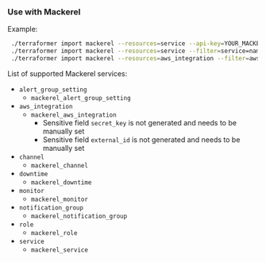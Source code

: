 ### Use with Mackerel

Example:

```bash
 ./terraformer import mackerel --resources=service --api-key=YOUR_MACKEREL_API_KEY // or MACKEREL_API_KEY in env --app-key=YOUR_MACKEREL_API_KEY
 ./terraformer import mackerel --resources=service --filter=service=name1:name2:name4 --api-key=YOUR_MACKEREL_API_KEY // or MACKEREL_API_KEY in env --app-key=YOUR_MACKEREL_API_KEY
 ./terraformer import mackerel --resources=aws_integration --filter=aws_integration=id1:id2:id4 --api-key=YOUR_MACKEREL_API_KEY // or MACKEREL_API_KEY in env --app-key=YOUR_MACKEREL_API_KEY
```

List of supported Mackerel services:

*   `alert_group_setting`
    * `mackerel_alert_group_setting`
*   `aws_integration`
    * `mackerel_aws_integration`
        * Sensitive field `secret_key` is not generated and needs to be manually set
        * Sensitive field `external_id` is not generated and needs to be manually set
*   `channel`
    * `mackerel_channel`
*   `downtime`
    * `mackerel_downtime`
*   `monitor`
    * `mackerel_monitor`
*   `notification_group`
    * `mackerel_notification_group`
*   `role`
    * `mackerel_role`
*   `service`
    * `mackerel_service`